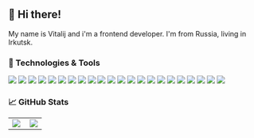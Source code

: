 ## 👋 Hi there! 

My name is Vitalij and i'm a frontend developer. I'm from Russia, living in Irkutsk.

### 🔧 Technologies & Tools

![](https://img.shields.io/badge/HTML-informational?style=flat-square&logo=html5&logoColor=ffffff&color=E44D26)
![](https://img.shields.io/badge/CSS-informational?style=flat-square&logo=css3&logoColor=ffffff&color=25A1E1)
![](https://img.shields.io/badge/JavaScript-informational?style=flat-square&logo=javascript&logoColor=323330&color=f0db4f)
![](https://img.shields.io/badge/TypeScript-informational?style=flat-square&logo=typescript&logoColor=ffffff&color=007acc)
![](https://img.shields.io/badge/Webpack-informational?style=flat-square&logo=webpack&logoColor=ffffff&color=1c78c0)
![](https://img.shields.io/badge/React-informational?style=flat-square&logo=react&logoColor=ffffff&color=066d89)
![](https://img.shields.io/badge/React%20Native-informational?style=flat-square&logo=react&logoColor=36dff8&color=2d415c)
![](https://img.shields.io/badge/Redux-informational?style=flat-square&logo=redux&logoColor=ffffff&color=764abc)
![](https://img.shields.io/badge/Electron-informational?style=flat-square&logo=electron&logoColor=9FEAF9&color=2B2E3A)
![](https://img.shields.io/badge/Node.JS-informational?style=flat-square&logo=node.js&logoColor=ffffff&color=3c873a)
![](https://img.shields.io/badge/C%20Sharp-informational?style=flat-square&logo=c-sharp&logoColor=8993be&color=2B2E3A)
![](https://img.shields.io/badge/PHP-informational?style=flat-square&logo=php&logoColor=8993be&color=2B2E3A)
![](https://img.shields.io/badge/MySQL-informational?style=flat-square&logo=mysql&logoColor=ffffff&color=007D7D)
![](https://img.shields.io/badge/Material%20UI-informational?style=flat-square&logo=material-ui&logoColor=00B0FF&color=2B2E3A)
![](https://img.shields.io/badge/Bootstrap-informational?style=flat-square&logo=bootstrap&logoColor=00B0FF&color=2B2E3A)
![](https://img.shields.io/badge/VS%20Code-informational?style=flat-square&logo=visual-studio-code&logoColor=white&color=007acc)
![](https://img.shields.io/badge/Git-informational?style=flat-square&logo=git&logoColor=ffffff&color=bc4420)
![](https://img.shields.io/badge/Npm-informational?style=flat-square&logo=npm&logoColor=ffffff&color=2B2E3A)
![](https://img.shields.io/badge/Figma-informational?style=flat-square&logo=figma&logoColor=ffffff&color=5551ff)
![](https://img.shields.io/badge/Adobe%20Photoshop-informational?style=flat-square&logo=adobe-photoshop&logoColor=001E36&color=31A8FF)
![](https://img.shields.io/badge/Travis%20CI-informational?style=flat-square&logo=travis&logoColor=ffffff&color=2B2E3A)
![](https://img.shields.io/badge/Tampermonkey-informational?style=flat-square&logo=tampermonkey&logoColor=ffffff&color=2B2E3A)

### 📈 GitHub Stats

<p align="center">
    <table>
        <tr>
            <td><img align="left" src="https://github-readme-stats.vercel.app/api?username=crashmax-dev&layout=compact&hide_title=true&show_icons=true&theme=white&icon_color=5194f0&hide_border=true" /></td>
            <td><img src="https://github-readme-stats.vercel.app/api/top-langs/?username=crashmax-dev&layout=compact&hide_title=true&theme=white&icon_color=5194f0&hide_border=true" /></td>
        </tr>   
    </table>
</p>

